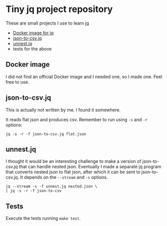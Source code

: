 # Tiny jq project repository

These are small projects I use to learn
[jq](https://stedolan.github.io/jq/)

* [Docker image for jq](https://hub.docker.com/r/stisti/jq)
* [json-to-csv.jq](json-to-csv.jq)
* [unnest.jq](unnest.jq)
* tests for the above

## Docker image

I did not find an official Docker image and I needed one, so I made one.
Feel free to use.

## json-to-csv.jq

This is actually not written by me. I found it somewhere.

It reads flat json and produces csv. Remember to run using
`-s` and `-r` options:

```shell
jq -s -r -f json-to-csv.jq flat.json
```

## unnest.jq

I thought it would be an interesting challenge to make a version
of json-to-csv.jq that can handle nested json. Eventually
I made a separate jq program that converts nested json to flat json,
after which it can be sent to json-to-csv.jq.
It depends on the `--stream` and `-s` options.

```shell
jq --stream -s -f unnest.jq nested.json \
| jq -s -r -f json-to-csv
```

## Tests

Execute the tests running `make test`.
